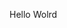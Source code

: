 Hello Wolrd

























































































































































































































































































































































































































































































































































































































































































































































































































































































































































































































































































































































































































































































































































































































































































































































































































































































































































































































































































































































































































































































































































